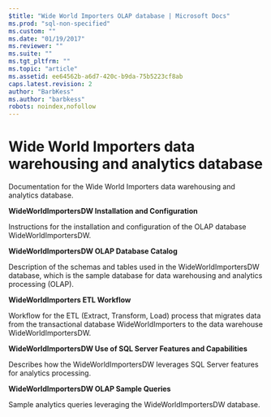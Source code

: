 ```yaml
---
$title: "Wide World Importers OLAP database | Microsoft Docs"
ms.prod: "sql-non-specified"
ms.custom: ""
ms.date: "01/19/2017"
ms.reviewer: ""
ms.suite: ""
ms.tgt_pltfrm: ""
ms.topic: "article"
ms.assetid: ee64562b-a6d7-420c-b9da-75b5223cf8ab
caps.latest.revision: 2
author: "BarbKess"
ms.author: "barbkess"
robots: noindex,nofollow
---
```

# Wide World Importers data warehousing and analytics database
Documentation for the Wide World Importers data warehousing and analytics database.

**WideWorldImportersDW Installation and Configuration**

Instructions for the installation and configuration of the OLAP database WideWorldImportersDW.

**WideWorldImportersDW OLAP Database Catalog**

Description of the schemas and tables used in the WideWorldImportersDW database, which is the sample database for data warehousing and analytics processing (OLAP).

**WideWorldImporters ETL Workflow**

Workflow for the ETL (Extract, Transform, Load) process that migrates data from the transactional database WideWorldImporters to the data warehouse WideWorldImportersDW.

**WideWorldImportersDW Use of SQL Server Features and Capabilities**

Describes how the WideWorldImportersDW leverages SQL Server features for analytics processing.

**WideWorldImportersDW OLAP Sample Queries**

Sample analytics queries leveraging the WideWorldImportersDW database.
